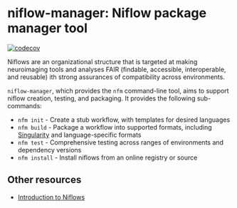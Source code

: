 # niflow-manager: Niflow package manager tool

[![codecov](https://codecov.io/gh/niflows/niflow-manager/branch/master/graph/badge.svg)](https://codecov.io/gh/niflows/niflow-manager)

Niflows are an organizational structure that is targeted at making neuroimaging
tools and analyses FAIR (findable, accessible, interoperable, and reusable) ith
strong assurances of compatibility across environments.

`niflow-manager`, which provides the `nfm` command-line tool, aims to support
niflow creation, testing, and packaging.
It provides the following sub-commands:

* `nfm init` - Create a stub workflow, with templates for desired languages
* `nfm build` - Package a workflow into supported formats, including
  [Singularity](https://www.sylabs.io/singularity/) and language-specific formats
* `nfm test` - Comprehensive testing across ranges of environments and dependency
  versions
* `nfm install` - Install niflows from an online registry or source

## Other resources

* [Introduction to Niflows](https://effigies.github.io/niflows-intro/#1)
